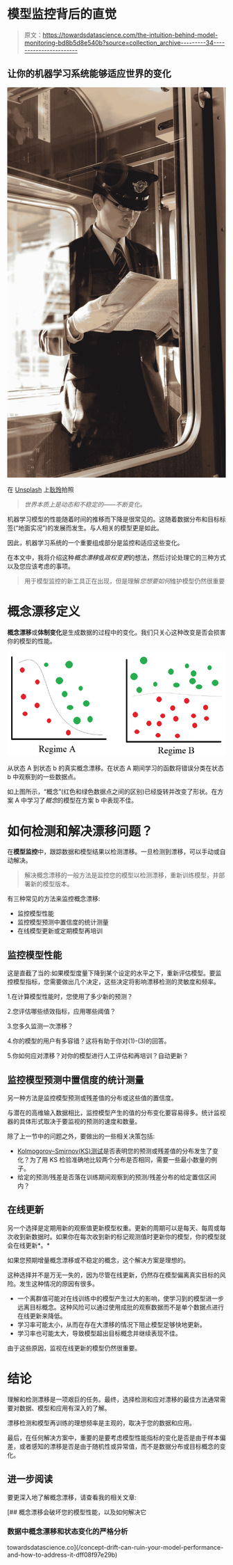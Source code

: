 # 模型监控背后的直觉

> 原文：<https://towardsdatascience.com/the-intuition-behind-model-monitoring-bd8b5d8e540b?source=collection_archive---------34----------------------->

## 让你的机器学习系统能够适应世界的变化

![](img/dfa8dd2d4dac1aa70489c104c37776ea.png)

在 [Unsplash](https://unsplash.com?utm_source=medium&utm_medium=referral) 上[耿玲](https://unsplash.com/@keringling?utm_source=medium&utm_medium=referral)拍照

> *世界本质上是动态和不稳定的——不断变化。*

机器学习模型的性能随着时间的推移而下降是很常见的。这随着数据分布和目标标签(“地面实况”)的发展而发生。与人相关的模型更是如此。

因此，机器学习系统的一个重要组成部分是监控和适应这些变化。

在本文中，我将介绍这种*概念漂移*或*政权变更*的想法，然后讨论处理它的三种方式以及您应该考虑的事项。

> 用于模型监控的新工具正在出现，但是理解*您想要如何*维护模型仍然很重要

# 概念漂移定义

**概念漂移**或**体制变化**是生成数据的过程中的变化。我们只关心这种改变是否会损害你的模型的性能。

![](img/96e4635537213e39a2333f7c6f17ff0f.png)

从状态 A 到状态 b 的真实概念漂移。在状态 A 期间学习的函数将错误分类在状态 b 中观察到的一些数据点。

如上图所示，“概念”(红色和绿色数据点之间的区别)已经旋转并改变了形状。在方案 A 中学习了*概念*的模型在方案 b 中表现不佳。

# 如何检测和解决漂移问题？

在**模型监控**中，跟踪数据和模型结果以检测漂移。一旦检测到漂移，可以手动或自动解决。

> 解决概念漂移的一般方法是监控您的模型以检测漂移，重新训练模型，并部署新的模型版本。

有三种常见的方法来监控概念漂移:

*   监控模型性能
*   监控模型预测中置信度的统计测量
*   在线模型更新或定期模型再培训

## 监控模型性能

这是直截了当的:如果模型度量下降到某个设定的水平之下，重新评估模型。要监控模型指标，您需要做出几个决定，这些决定将影响漂移检测的灵敏度和频率。

1.在计算模型性能时，您使用了多少新的预测？

2.您评估哪些绩效指标，应用哪些阈值？

3.您多久监测一次漂移？

4.你的模型的用户有多容错？这将有助于你对(1)-(3)的回答。

5.你如何应对漂移？对你的模型进行人工评估和再培训？自动更新？

## 监控模型预测中置信度的统计测量

另一种方法是监控模型预测或残差值的分布或这些值的置信度。

与潜在的高维输入数据相比，监控模型产生的值的分布变化要容易得多。统计监视器的具体形式取决于要监视的预测的速度和数量。

除了上一节中的问题之外，要做出的一些相关决策包括:

*   [Kolmogorov–Smirnov(KS)测试](https://en.wikipedia.org/wiki/Kolmogorov%E2%80%93Smirnov_test)是否表明您的预测或残差值的分布发生了变化？为了用 KS 检验准确地比较两个分布是否相同，需要一些最小数量的例子。
*   给定的预测/残差是否落在训练期间观察到的预测/残差分布的给定置信区间内？

## 在线更新

另一个选择是定期用新的观察值更新模型权重。更新的周期可以是每天、每周或每次收到新数据时。如果你在每次收到新的标记观测值时更新你的模型，你的模型就会在线更新*。*

如果您预期增量概念漂移或不稳定的概念，这个解决方案是理想的。

这种选择并不是万无一失的，因为尽管在线更新，仍然存在模型偏离真实目标的风险。发生这种情况的原因有很多。

*   一个离群值可能对在线训练中的模型产生过大的影响，使学习到的模型进一步远离目标概念。这种风险可以通过使用成批的观察数据而不是单个数据点进行在线更新来降低。
*   学习率可能太小，从而在存在大漂移的情况下阻止模型足够快地更新。
*   学习率也可能太大，导致模型超出目标概念并继续表现不佳。

由于这些原因，监视在线更新的模型仍然很重要。

# 结论

理解和检测漂移是一项艰巨的任务。最终，选择检测和应对漂移的最佳方法通常需要对数据、模型和应用有深入的了解。

漂移检测和模型再训练的理想频率是主观的，取决于您的数据和应用。

最后，在任何解决方案中，重要的是要考虑模型性能指标的变化是否是由于样本偏差，或者感知的漂移是否是由于随机性或异常值，而不是数据分布或目标概念的变化。

## 进一步阅读

要更深入地了解概念漂移，请查看我的相关文章:

[](/concept-drift-can-ruin-your-model-performance-and-how-to-address-it-dff08f97e29b) [## 概念漂移会破坏您的模型性能，以及如何解决它

### 数据中概念漂移和状态变化的严格分析

towardsdatascience.co](/concept-drift-can-ruin-your-model-performance-and-how-to-address-it-dff08f97e29b)
